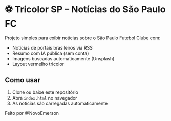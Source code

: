 # ⚽ Tricolor SP – Notícias do São Paulo FC

Projeto simples para exibir notícias sobre o São Paulo Futebol Clube com:

- Notícias de portais brasileiros via RSS
- Resumo com IA pública (sem conta)
- Imagens buscadas automaticamente (Unsplash)
- Layout vermelho tricolor

## Como usar

1. Clone ou baixe este repositório
2. Abra `index.html` no navegador
3. As notícias são carregadas automaticamente

Feito por @NovoEmerson
